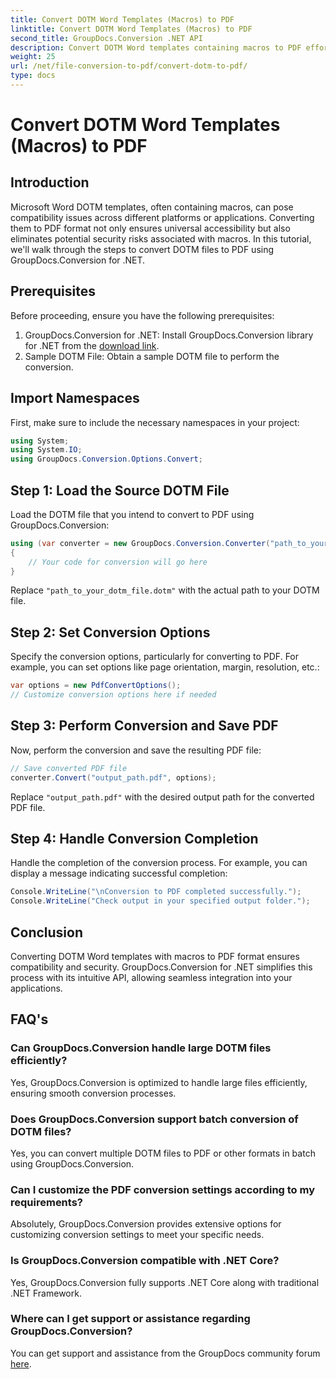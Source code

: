 ```yaml
---
title: Convert DOTM Word Templates (Macros) to PDF
linktitle: Convert DOTM Word Templates (Macros) to PDF
second_title: GroupDocs.Conversion .NET API
description: Convert DOTM Word templates containing macros to PDF effortlessly using GroupDocs.Conversion for .NET. Ensure compatibility and security with simple steps.
weight: 25
url: /net/file-conversion-to-pdf/convert-dotm-to-pdf/
type: docs
---
```

# Convert DOTM Word Templates (Macros) to PDF

## Introduction
Microsoft Word DOTM templates, often containing macros, can pose compatibility issues across different platforms or applications. Converting them to PDF format not only ensures universal accessibility but also eliminates potential security risks associated with macros. In this tutorial, we'll walk through the steps to convert DOTM files to PDF using GroupDocs.Conversion for .NET.
## Prerequisites
Before proceeding, ensure you have the following prerequisites:
1. GroupDocs.Conversion for .NET: Install GroupDocs.Conversion library for .NET from the [download link](https://releases.groupdocs.com/conversion/net/). 
2. Sample DOTM File: Obtain a sample DOTM file to perform the conversion.

## Import Namespaces
First, make sure to include the necessary namespaces in your project:
```csharp
using System;
using System.IO;
using GroupDocs.Conversion.Options.Convert;
```
## Step 1: Load the Source DOTM File
Load the DOTM file that you intend to convert to PDF using GroupDocs.Conversion:
```csharp
using (var converter = new GroupDocs.Conversion.Converter("path_to_your_dotm_file.dotm"))
{
    // Your code for conversion will go here
}
```
Replace `"path_to_your_dotm_file.dotm"` with the actual path to your DOTM file.
## Step 2: Set Conversion Options
Specify the conversion options, particularly for converting to PDF. For example, you can set options like page orientation, margin, resolution, etc.:
```csharp
var options = new PdfConvertOptions();
// Customize conversion options here if needed
```
## Step 3: Perform Conversion and Save PDF
Now, perform the conversion and save the resulting PDF file:
```csharp
// Save converted PDF file
converter.Convert("output_path.pdf", options);
```
Replace `"output_path.pdf"` with the desired output path for the converted PDF file.
## Step 4: Handle Conversion Completion
Handle the completion of the conversion process. For example, you can display a message indicating successful completion:
```csharp
Console.WriteLine("\nConversion to PDF completed successfully.");
Console.WriteLine("Check output in your specified output folder.");
```

## Conclusion
Converting DOTM Word templates with macros to PDF format ensures compatibility and security. GroupDocs.Conversion for .NET simplifies this process with its intuitive API, allowing seamless integration into your applications.
## FAQ's
### Can GroupDocs.Conversion handle large DOTM files efficiently?
Yes, GroupDocs.Conversion is optimized to handle large files efficiently, ensuring smooth conversion processes.
### Does GroupDocs.Conversion support batch conversion of DOTM files?
Yes, you can convert multiple DOTM files to PDF or other formats in batch using GroupDocs.Conversion.
### Can I customize the PDF conversion settings according to my requirements?
Absolutely, GroupDocs.Conversion provides extensive options for customizing conversion settings to meet your specific needs.
### Is GroupDocs.Conversion compatible with .NET Core?
Yes, GroupDocs.Conversion fully supports .NET Core along with traditional .NET Framework.
### Where can I get support or assistance regarding GroupDocs.Conversion?
You can get support and assistance from the GroupDocs community forum [here](https://forum.groupdocs.com/c/conversion/11).
